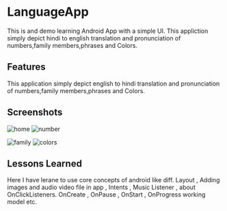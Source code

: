 
# LanguageApp

This is and demo learning Android App with a simple UI.
This appliction simply depict hindi to english translation and pronunciation of numbers,family members,phrases and Colors.


## Features

This application simply depict english to hindi translation and pronunciation of numbers,family members,phrases and Colors.

## Screenshots

![home](https://user-images.githubusercontent.com/84755719/154401746-dee3fe72-11e3-4e8a-8f61-1808a765018a.png=100x30)
![number](https://user-images.githubusercontent.com/84755719/154401769-43706676-fb21-4fea-ad04-65f1b22fedb1.png=100x30)

![family](https://user-images.githubusercontent.com/84755719/154401862-340bc52d-e07d-4809-be78-bca78260c808.png)
![colors](https://user-images.githubusercontent.com/84755719/154401875-e1a2d171-363e-41b1-ad26-dde2ef78b433.png)

## Lessons Learned

Here I have lerane to use core concepts of android like diff. Layout , Adding images and audio video file in app , Intents , Music Listener , about OnClickListeners. 
OnCreate , OnPause , OnStart , OnProgress working model etc.



